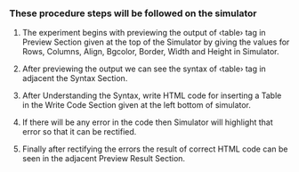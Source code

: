 ### These procedure steps will be followed on the simulator

1. The experiment begins with previewing the output of ‹table› tag in Preview Section given at the top of the Simulator by giving the values for Rows, Columns, Align, Bgcolor, Border, Width and Height in Simulator.

2. After previewing the output we can see the syntax of ‹table› tag in adjacent the Syntax Section.

3. After Understanding the Syntax, write HTML code for inserting a Table in the Write Code Section given at the left bottom of simulator.

4. If there will be any error in the code then Simulator will highlight that error so that it can be rectified.

5. Finally after rectifying the errors the result of correct HTML code can be seen in the adjacent Preview Result Section.
